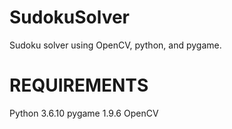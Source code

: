 # SudokuSolver
Sudoku solver using OpenCV, python, and pygame.

# REQUIREMENTS
Python 3.6.10
pygame 1.9.6
OpenCV